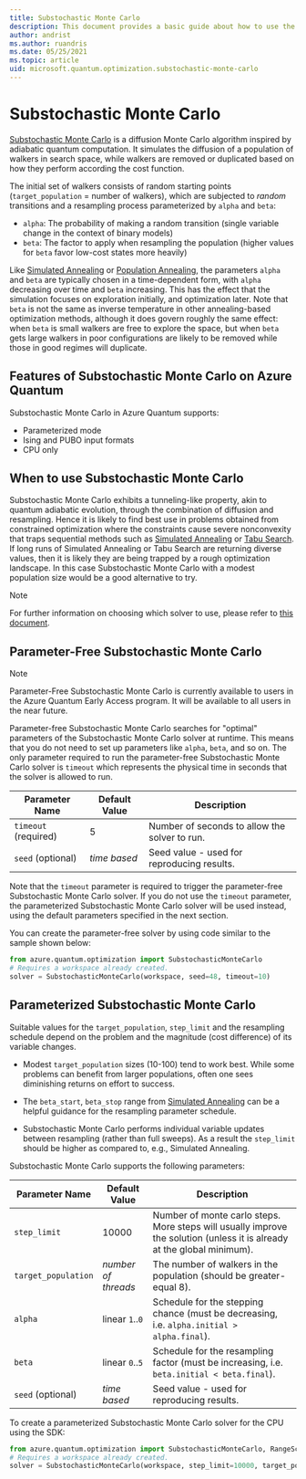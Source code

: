 ```yaml
---
title: Substochastic Monte Carlo
description: This document provides a basic guide about how to use the Substochastic Monte Carlo solver in Azure Quantum.
author: andrist
ms.author: ruandris
ms.date: 05/25/2021
ms.topic: article
uid: microsoft.quantum.optimization.substochastic-monte-carlo
---
```


# Substochastic Monte Carlo

[Substochastic Monte Carlo](https://journals.aps.org/pra/abstract/10.1103/PhysRevA.94.042318) is a
diffusion Monte Carlo algorithm inspired by adiabatic quantum computation. It
simulates the diffusion of a population of walkers in search space, while
walkers are removed or duplicated based on how they perform according the cost
function.

The initial set of walkers consists of random starting points (`target_population` =
number of walkers), which are subjected to *random* transitions and a
resampling process parameterized by `alpha` and `beta`:

  * `alpha`: The probability of making a random transition (single variable
    change in the context of binary models)
  * `beta`: The factor to apply when resampling the population (higher values
    for `beta` favor low-cost states more heavily)

Like
[Simulated Annealing](xref:microsoft.quantum.optimization.simulated-annealing) or
[Population Annealing](xref:microsoft.quantum.optimization.population-annealing),
the parameters `alpha` and `beta` are typically chosen in a time-dependent
form, with `alpha` decreasing over time and `beta` increasing. This has the
effect that the simulation focuses on exploration initially, and optimization
later. Note that `beta` is not the same as inverse temperature in other
annealing-based optimization methods, although it does govern roughly the same
effect: when `beta` is small walkers are free to explore the space, but when
`beta` gets large walkers in poor configurations are likely to be removed while
those in good regimes will duplicate.

## Features of Substochastic Monte Carlo on Azure Quantum

Substochastic Monte Carlo in Azure Quantum supports:

- Parameterized mode
- Ising and PUBO input formats
- CPU only

## When to use Substochastic Monte Carlo

Substochastic Monte Carlo exhibits a tunneling-like property, akin to quantum
adiabatic evolution, through the combination of diffusion and resampling.
Hence it is likely to find best use in problems obtained from constrained
optimization where the constraints cause severe nonconvexity that traps
sequential methods such as
[Simulated Annealing](xref:microsoft.quantum.optimization.simulated-annealing)
or
[Tabu Search](xref:microsoft.quantum.optimization.tabu).
If long runs of Simulated Annealing or Tabu Search are returning diverse
values, then it is likely they are being trapped by a rough optimization
landscape. In this case Substochastic Monte Carlo with a modest population size
would be a good alternative to try.

> [!NOTE]
> For further information on choosing which solver to use, please refer to
> [this document](xref:microsoft.quantum.optimization.choose-solver).

## Parameter-Free Substochastic Monte Carlo

> [!NOTE]
> Parameter-Free Substochastic Monte Carlo is currently available to users in the Azure Quantum Early Access program. It will be available to all users in the near future.

Parameter-free Substochastic Monte Carlo searches for "optimal" parameters of the Substochastic Monte Carlo solver at runtime. This means that you do not need to set up parameters like `alpha`, `beta`, and so on. The only parameter required to run the
parameter-free Substochastic Monte Carlo solver is `timeout` which represents the physical time in seconds that the solver is allowed to run.

| Parameter Name           | Default Value   | Description |
|--------------------------|-----------------|-------------|
| `timeout` (required)    | 5      | Number of seconds to allow the solver to run.|
| `seed` (optional)       | _time based_    | Seed value - used for reproducing results. |

Note that the `timeout` parameter is required to trigger the parameter-free Substochastic Monte Carlo solver.
If you do not use the `timeout` parameter, the parameterized Substochastic Monte Carlo solver will be used instead, using the default parameters specified in the next section.

You can create the parameter-free solver by using code similar to the sample shown below:

```python
from azure.quantum.optimization import SubstochasticMonteCarlo
# Requires a workspace already created.
solver = SubstochasticMonteCarlo(workspace, seed=48, timeout=10)
```

## Parameterized Substochastic Monte Carlo

Suitable values for the `target_population`, `step_limit` and the resampling
schedule depend on the problem and the magnitude (cost difference) of its
variable changes.

  * Modest `target_population` sizes (10-100) tend to work best. While some problems
    can benefit from larger populations, often one sees diminishing returns on
    effort to success.

  * The `beta_start`, `beta_stop` range from
    [Simulated Annealing](xref:microsoft.quantum.optimization.simulated-annealing)
    can be a helpful guidance for the resampling parameter schedule.

  * Substochastic Monte Carlo performs individual variable updates between
    resampling (rather than full sweeps). As a result the `step_limit` should
    be higher as compared to, e.g., Simulated Annealing.


Substochastic Monte Carlo supports the following parameters:

| Parameter Name           | Default Value   | Description |
|--------------------------|-----------------|-------------|
| `step_limit`             | 10000      | Number of monte carlo steps. More steps will usually improve the solution (unless it is already at the global minimum). |
| `target_population`      | _number of threads_ | The number of walkers in the population (should be greater-equal 8). |
| `alpha`                  | linear `1`..`0` | Schedule for the stepping chance (must be decreasing, i.e. `alpha.initial > alpha.final`). |
| `beta`                   | linear `0`..`5` | Schedule for the resampling factor (must be increasing, i.e. `beta.initial < beta.final`). |
| `seed` (optional)        | _time based_    | Seed value - used for reproducing results. |

To create a parameterized Substochastic Monte Carlo solver for the CPU using the SDK:

```python
from azure.quantum.optimization import SubstochasticMonteCarlo, RangeSchedule
# Requires a workspace already created.
solver = SubstochasticMonteCarlo(workspace, step_limit=10000, target_population=64, beta=RangeSchedule("linear", 0, 5), seed=42)
```

